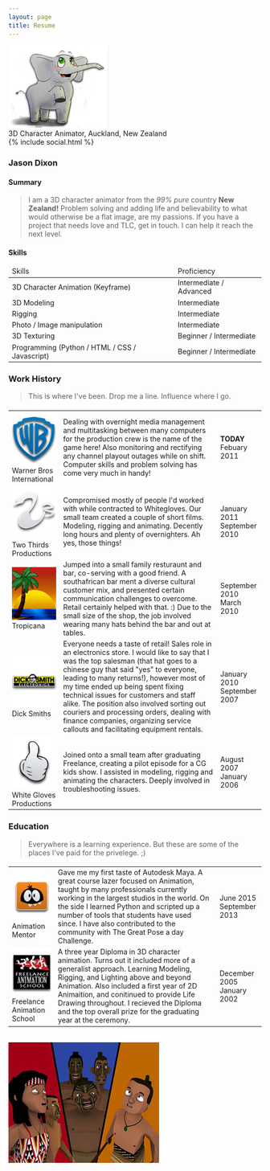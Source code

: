 ```yaml
---
layout: page
title: Resume
---
```


<img class="centered-block" src="/img/posts/mint-transparent.png" width="200px">

<div class="centered">
    <i class="fa fa-user"></i> 3D Character Animator, <i class="fa fa-map-marker"></i> Auckland, New Zealand<br/>
    {% include social.html %}
</div>

### Jason Dixon

#### Summary

>I am a 3D character animator from the _99% pure_ country __New Zealand!__ Problem solving and adding life and believability to what would otherwise be a flat image, are my passions. If you have a project that needs love and TLC, get in touch. I can help it reach the next level.

#### Skills

<table>
    <thead>
        <tr>
            <td>
                <i class="fa fa-wrench"></i> Skills
            </td>
            <td>
                <i class="fa fa-bar-chart"></i> Proficiency
            </td>
        </tr>
    </thead>
    <tbody>
        <tr>
            <td>
                3D Character Animation (Keyframe)
            </td>
            <td>
                Intermediate / Advanced
            </td>
        </tr>
        <tr>
            <td>
                3D Modeling
            </td>
            <td>
                Intermediate
            </td>
        </tr>
        <tr>
            <td>
                Rigging
            </td>
            <td>
                Intermediate
            </td>
        </tr>
        <tr>
            <td>
                Photo / Image manipulation
            </td>
            <td>
                Intermediate
            </td>
        </tr>
        <tr>
            <td>
                3D Texturing
            </td>
            <td>
                Beginner / Intermediate
            </td>
        </tr>
        <tr>
            <td>
                Programming (Python / HTML / CSS / Javascript)
            </td>
            <td>
                Beginner / Intermediate
            </td>
        </tr>
    </tbody>
</table>


### Work History

<blockquote class="centered">
    This is where I've been. Drop me a line. Influence where I go.<br/>
</blockquote>

<table>
    <thead>
        <tr>
            <td class="centered">
                <i class="fa fa-briefcase"></i>
            </td>
            <td class="centered">
                <i class="fa fa-comment"></i>
            </td>
            <td class="centered">
                <i class="fa fa-calendar"></i>
            </td>
        </tr>
    </thead>
    <tbody>
        <tr>
            <td class="centered">
                <img src="/reel/cv/thumbs/warnerbros.png"><br/>Warner Bros International
            </td>
            <td class="centered">
                Dealing with overnight media management and multitasking between many computers for the production crew is the name of the game here! Also monitoring and rectifying any channel playout outages while on shift.
                Computer skills and problem solving has come very much in handy!
            </td>
            <td class="centered">
                <strong>TODAY</strong><br/>
                Febuary 2011
            </td>
        </tr>
        <tr>
            <td class="centered">
                <img src="/reel/cv/thumbs/twothirds.png"><br/>Two Thirds Productions
            </td>
            <td class="centered">
                Compromised mostly of people I'd worked with while contracted to Whitegloves. Our small team created a couple of short films. Modeling, rigging and animating. Decently long hours and plenty of overnighters. Ah yes, those things!
            </td>
            <td class="centered">
                January 2011<br/>
                September 2010
            </td>
        </tr>
        <tr>
            <td class="centered">
                <img src="/reel/cv/thumbs/tropicana.png"><br/>Tropicana
            </td>
            <td class="centered">
                Jumped into a small family resturaunt and bar, co-serving with a good friend. A southafrican bar ment a diverse cultural customer mix, and presented certain communication challenges to overcome. Retail certainly helped with that. :)
                Due to the small size of the shop, the job involved wearing many hats behind the bar and out at tables.
            </td>
            <td class="centered">
                September 2010<br/>
                March 2010
            </td>
        </tr>
        <tr>
            <td class="centered">
                <img src="/reel/cv/thumbs/dicksmith.png"><br/>Dick Smiths
            </td>
            <td class="centered">
                Everyone needs a taste of retail! Sales role in an electronics store. I would like to say that I was the top salesman (that hat goes to a chinese guy that said "yes" to everyone, leading to many returns!), however most of my time ended up being spent fixing technical issues for customers and staff alike.
                The position also involved sorting out couriers and processing orders, dealing with finance companies, organizing service callouts and facilitating equipment rentals.
            </td>
            <td class="centered">
                January 2010<br/>
                September 2007
            </td>
        </tr>
        <tr>
            <td class="centered">
                <img src="/reel/cv/thumbs/whitegloves.png"><br/>White Gloves Productions
            </td>
            <td class="centered">
                Joined onto a small team after graduating Freelance, creating a pilot episode for a CG kids show. I assisted in modeling, rigging and animating the characters. Deeply involved in troubleshooting issues.
            </td>
            <td class="centered">
                August 2007<br/>
                January 2006
            </td>
        </tr>
    </tbody>
</table>


### Education

> Everywhere is a learning experience. But these are some of the places I've paid for the privelege. ;)

<table>
    <thead>
        <tr>
            <td class="centered">
                <i class="fa fa-graduation-cap"></i>
            </td>
            <td class="centered">
                <i class="fa fa-comment"></i>
            </td>
            <td class="centered">
                <i class="fa fa-calendar"></i>
            </td>
        </tr>
    </thead>
    <tbody>
        <tr>
            <td class="centered">
                <img src="/reel/cv/thumbs/animationmentor.png"><br/>Animation Mentor
            </td>
            <td class="centered">
                Gave me my first taste of Autodesk Maya. A great course lazer focused on Animation, taught by many professionals currently working in the largest studios in the world. On the side I learned Python and scripted up a number of tools that students have used since. I have also contributed to the community with The Great Pose a day Challenge.
            </td>
            <td class="centered">
                June 2015<br/>
                September 2013
            </td>
        </tr>
        <tr>
            <td class="centered">
                <img src="/reel/cv/thumbs/freelance.png"><br/>Freelance Animation School
            </td>
            <td class="centered">
                A three year Diploma in 3D character animation. Turns out it included more of a generalist approach. Learning Modeling, Rigging, and Lighting above and beyond Animation. Also included a first year of 2D Animaition, and conitinued to provide Life Drawing throughout. I recieved the Diploma and the top overall prize for the graduating year at the ceremony.
            </td>
            <td class="centered">
                December 2005<br/>
                January 2002
            </td>
        </tr>
    </tbody>
</table>
<br/>
<img class="centered-block" src="/img/posts/Mythminders.jpg" width="300px">